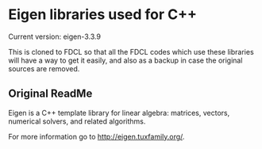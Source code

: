 # Eigen libraries used for C++

Current version: eigen-3.3.9

This is cloned to FDCL so that all the FDCL codes which use these libraries will have a way to get it easily, and also as a backup in case the original sources are removed.

## Original ReadMe
Eigen is a C++ template library for linear algebra: matrices, vectors, numerical solvers, and related algorithms.

For more information go to http://eigen.tuxfamily.org/.
